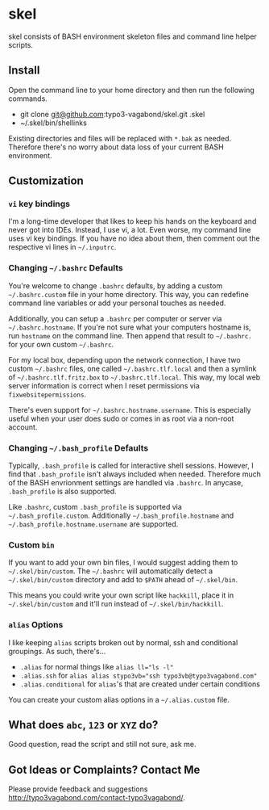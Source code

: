 # skel

skel consists of BASH environment skeleton files and command line helper scripts.

## Install

Open the command line to your home directory and then run the following commands.

* git clone git@github.com:typo3-vagabond/skel.git .skel
* ~/.skel/bin/shellinks

Existing directories and files will be replaced with `*.bak` as needed. Therefore there's no worry about data loss of your current BASH environment.

## Customization

### `vi` key bindings

I'm a long-time developer that likes to keep his hands on the keyboard and never got into IDEs. Instead, I use vi, a lot. Even worse, my command line uses vi key bindings. If you have no idea about them, then comment out the respective vi lines in `~/.inputrc`.

### Changing `~/.bashrc` Defaults

You're welcome to change `.bashrc` defaults, by adding a custom `~/.bashrc.custom` file in your home directory. This way, you can redefine command line variables or add your personal touches as needed.

Additionally, you can setup a `.bashrc` per computer or server via `~/.bashrc.hostname`. If you're not sure what your computers hostname is, run `hostname` on the command line. Then append that result to `~/.bashrc.` for your own custom `~/.bashrc`.

For my local box, depending upon the network connection, I have two custom `~/.bashrc` files, one called `~/.bashrc.tlf.local` and then a symlink of `~/.bashrc.tlf.fritz.box` to `~/.bashrc.tlf.local`. This way, my local web server information is correct when I reset permissions via `fixwebsitepermissions`.

There's even support for `~/.bashrc.hostname.username`. This is especially useful when your user does sudo or comes in as root via a non-root account.

### Changing `~/.bash_profile` Defaults

Typically, `.bash_profile` is called for interactive shell sessions. However, I find that `.bash_profile` isn't always included when needed. Therefore much of the BASH envrionment settings are handled via `.bashrc`. In anycase, `.bash_profile` is also supported.

Like `.bashrc`, custom `.bash_profile` is supported via `~/.bash_profile.custom`. Additionally `~/.bash_profile.hostname` and `~/.bash_profile.hostname.username` are supported.

### Custom `bin`

If you want to add your own bin files, I would suggest adding them to `~/.skel/bin/custom`. The `~/.bashrc` will automatically detect a `~/.skel/bin/custom` directory and add to `$PATH` ahead of `~/.skel/bin`.

This means you could write your own script like `hackkill`, place it in `~/.skel/bin/custom` and it'll run instead of `~/.skel/bin/hackkill`.

### `alias` Options

I like keeping `alias` scripts broken out by normal, ssh and conditional groupings. As such, there's…
* `.alias` for normal things like `alias ll="ls -l"`
* `.alias.ssh` for `alias alias stypo3vb="ssh typo3vb@typo3vagabond.com"`
* `.alias.conditional` for `alias`'s that are created under certain conditions

You can create your custom alias options in a `~/.alias.custom` file.

## What does `abc`, `123` or `XYZ` do?

Good question, read the script and still not sure, ask me.

## Got Ideas or Complaints? Contact Me

Please provide feedback and suggestions http://typo3vagabond.com/contact-typo3vagabond/.